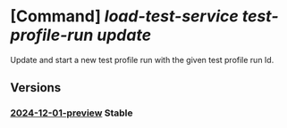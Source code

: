 # [Command] _load-test-service test-profile-run update_

Update and start a new test profile run with the given test profile run Id.

## Versions

### [2024-12-01-preview](/Resources/data-plane/microsoft.loadtestservice/L3Rlc3QtcHJvZmlsZS1ydW5zL3t9/2024-12-01-preview.xml) **Stable**

<!-- data-plane:microsoft.loadtestservice /test-profile-runs/{} 2024-12-01-preview -->
